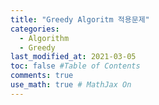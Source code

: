 ```yaml
---
title: "Greedy Algoritm 적용문제"
categories: 
  - Algorithm
  - Greedy 
last_modified_at: 2021-03-05
toc: false #Table of Contents
comments: true
use_math: true # MathJax On
---
```

